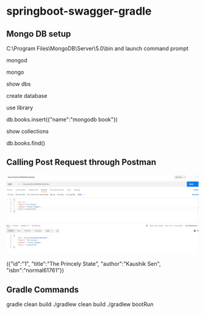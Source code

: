 # springboot-swagger-gradle

## Mongo DB setup
C:\Program Files\MongoDB\Server\5.0\bin and launch command prompt

mongod

mongo

show dbs

create database

use library

db.books.insert({"name":"mongodb book"})

show collections

db.books.find()

## Calling Post Request through Postman

![img.png](img.png)

({"id":"1", "title":"The Princely State", "author":"Kaushik Sen", "isbn":"normal61761"})

## Gradle Commands
gradle clean build
./gradlew clean build
./gradlew bootRun
